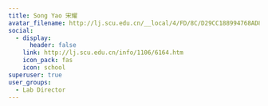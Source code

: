 ```yaml
---
title: Song Yao 宋耀
avatar_filename: http://lj.scu.edu.cn/__local/4/FD/8C/D29CC188994768AD8599FD8F984_68130CDF_F00A.jpg
social:
  - display:
      header: false
    link: http://lj.scu.edu.cn/info/1106/6164.htm
    icon_pack: fas
    icon: school
superuser: true
user_groups:
  - Lab Director
---
```

